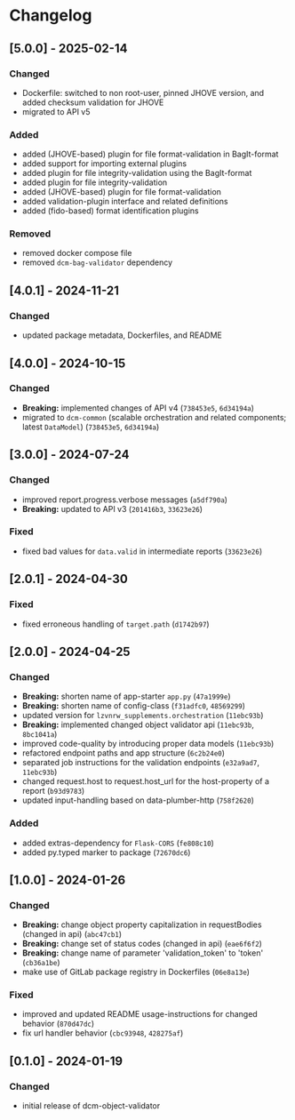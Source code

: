 # Changelog

## [5.0.0] - 2025-02-14

### Changed

- Dockerfile: switched to non root-user, pinned JHOVE version, and added checksum validation for JHOVE
- migrated to API v5

### Added

- added (JHOVE-based) plugin for file format-validation in BagIt-format
- added support for importing external plugins
- added plugin for file integrity-validation using the BagIt-format
- added plugin for file integrity-validation
- added (JHOVE-based) plugin for file format-validation
- added validation-plugin interface and related definitions
- added (fido-based) format identification plugins

### Removed

- removed docker compose file
- removed `dcm-bag-validator` dependency

## [4.0.1] - 2024-11-21

### Changed

- updated package metadata, Dockerfiles, and README

## [4.0.0] - 2024-10-15

### Changed

- **Breaking:** implemented changes of API v4 (`738453e5`, `6d34194a`)
- migrated to `dcm-common` (scalable orchestration and related components; latest `DataModel`) (`738453e5`, `6d34194a`)

## [3.0.0] - 2024-07-24

### Changed

- improved report.progress.verbose messages (`a5df790a`)
- **Breaking:** updated to API v3 (`201416b3`, `33623e26`)

### Fixed

- fixed bad values for `data.valid` in intermediate reports (`33623e26`)

## [2.0.1] - 2024-04-30

### Fixed

- fixed erroneous handling of `target.path` (`d1742b97`)

## [2.0.0] - 2024-04-25

### Changed
- **Breaking:** shorten name of app-starter `app.py` (`47a1999e`)
- **Breaking:** shorten name of config-class (`f31adfc0`, `48569299`)
- updated version for `lzvnrw_supplements.orchestration` (`11ebc93b`)
- **Breaking:** implemented changed object validator api (`11ebc93b`, `8bc1041a`)
- improved code-quality by introducing proper data models (`11ebc93b`)
- refactored endpoint paths and app structure (`6c2b24e0`)
- separated job instructions for the validation endpoints (`e32a9ad7`, `11ebc93b`)
- changed request.host to request.host_url for the host-property of a report (`b93d9783`)
- updated input-handling based on data-plumber-http (`758f2620`)

### Added

- added extras-dependency for `Flask-CORS` (`fe808c10`)
- added py.typed marker to package (`72670dc6`)

## [1.0.0] - 2024-01-26

### Changed

- **Breaking:** change object property capitalization in requestBodies (changed in api) (`abc47cb1`)
- **Breaking:** change set of status codes (changed in api) (`eae6f6f2`)
- **Breaking:** change name of parameter 'validation_token' to 'token' (`cb36a1be`)
- make use of GitLab package registry in Dockerfiles (`06e8a13e`)

### Fixed

- improved and updated README usage-instructions for changed behavior (`870d47dc`) 
- fix url handler behavior (`cbc93948`, `428275af`)

## [0.1.0] - 2024-01-19

### Changed

- initial release of dcm-object-validator